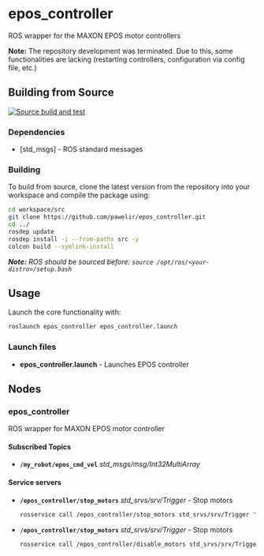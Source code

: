 # epos_controller

ROS wrapper for the MAXON EPOS motor controllers

**Note:** The repository development was terminated. Due to this, some functionalities are lacking (restarting controllers, configuration via config file, etc.)

## Building from Source

[![Source build and test](https://github.com/pawelir/epos_controller/actions/workflows/colcon-build-test.yaml/badge.svg)](https://github.com/pawelir/epos_controller/actions/workflows/colcon-build-test.yaml)

### Dependencies

- [std_msgs] - ROS standard messages

### Building

To build from source, clone the latest version from the repository into your workspace and compile the package using:

```bash
cd workspace/src
git clone https://github.com/pawelir/epos_controller.git
cd ../
rosdep update
rosdep install -i --from-paths src -y
colcon build --symlink-install
```

_**Note:** ROS should be sourced before: `source /opt/ros/<your-distro>/setup.bash`_

## Usage

Launch the core functionality with:

```bash
roslaunch epos_controller epos_controller.launch
```

### Launch files

- **epos_controller.launch** - Launches EPOS controller

## Nodes

### epos_controller

ROS wrapper for MAXON EPOS motor controller

#### Subscribed Topics

- **`/my_robot/epos_cmd_vel`** _std_msgs/msg/Int32MultiArray_

#### Service servers

- **`/epos_controller/stop_motors`** _std_srvs/srv/Trigger_ - Stop motors

  ```bash
  rosservice call /epos_controller/stop_motors std_srvs/srv/Trigger "{}"
  ```

- **`/epos_controller/stop_motors`** _std_srvs/srv/Trigger_ - Stop motors

  ```bash
  rosservice call /epos_controller/disable_motors std_srvs/srv/Trigger "{}"
  ```

